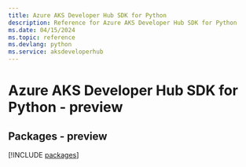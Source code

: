 ```yaml
---
title: Azure AKS Developer Hub SDK for Python
description: Reference for Azure AKS Developer Hub SDK for Python
ms.date: 04/15/2024
ms.topic: reference
ms.devlang: python
ms.service: aksdeveloperhub
---
```

# Azure AKS Developer Hub SDK for Python - preview
## Packages - preview
[!INCLUDE [packages](aks-developer-hub-index.md)]